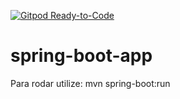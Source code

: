[![Gitpod Ready-to-Code](https://img.shields.io/badge/Gitpod-Ready--to--Code-blue?logo=gitpod)](https://gitpod.io/#https://github.com/jujalu/spring-boot-app)

# spring-boot-app


Para rodar utilize: mvn spring-boot:run

